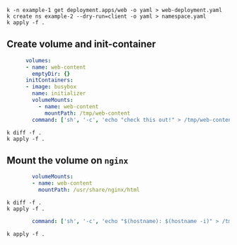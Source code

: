 
```shell
k -n example-1 get deployment.apps/web -o yaml > web-deployment.yaml
k create ns example-2 --dry-run=client -o yaml > namespace.yaml
k apply -f .
```

## Create volume and init-container
```yaml
      volumes:
      - name: web-content
        emptyDir: {}
      initContainers:
      - image: busybox
        name: initializer
        volumeMounts:
          - name: web-content
            mountPath: /tmp/web-content
        command: ['sh', '-c', 'echo "check this out!" > /tmp/web-content/index.html']
```
```shell
k diff -f .
k apply -f .
```

## Mount the volume on `nginx`
```yaml
        volumeMounts:
        - name: web-content
          mountPath: /usr/share/nginx/html
```
```shell
k diff -f .
k apply -f .
```
```yaml
        command: ['sh', '-c', 'echo "$(hostname): $(hostname -i)" > /tmp/web-content/index.html']
```
```shell
k apply -f .
```

